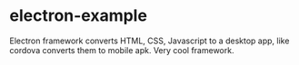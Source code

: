# electron-example
Electron framework converts HTML, CSS, Javascript to a desktop app, like cordova converts them to mobile apk.
Very cool framework.
